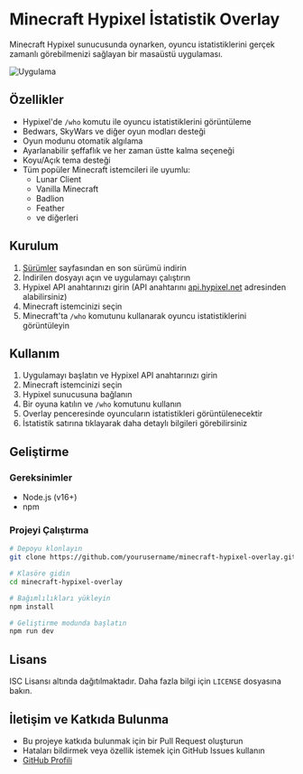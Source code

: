 # Minecraft Hypixel İstatistik Overlay

Minecraft Hypixel sunucusunda oynarken, oyuncu istatistiklerini gerçek zamanlı görebilmenizi sağlayan bir masaüstü uygulaması.

![Uygulama](assets/overlay-screenshot.png)

## Özellikler

- Hypixel'de `/who` komutu ile oyuncu istatistiklerini görüntüleme
- Bedwars, SkyWars ve diğer oyun modları desteği
- Oyun modunu otomatik algılama
- Ayarlanabilir şeffaflık ve her zaman üstte kalma seçeneği
- Koyu/Açık tema desteği
- Tüm popüler Minecraft istemcileri ile uyumlu:
  - Lunar Client
  - Vanilla Minecraft
  - Badlion
  - Feather
  - ve diğerleri

## Kurulum

1. [Sürümler](https://github.com/yourusername/minecraft-hypixel-overlay/releases) sayfasından en son sürümü indirin
2. İndirilen dosyayı açın ve uygulamayı çalıştırın
3. Hypixel API anahtarınızı girin (API anahtarını [api.hypixel.net](https://api.hypixel.net) adresinden alabilirsiniz)
4. Minecraft istemcinizi seçin
5. Minecraft'ta `/who` komutunu kullanarak oyuncu istatistiklerini görüntüleyin

## Kullanım

1. Uygulamayı başlatın ve Hypixel API anahtarınızı girin
2. Minecraft istemcinizi seçin
3. Hypixel sunucusuna bağlanın
4. Bir oyuna katılın ve `/who` komutunu kullanın
5. Overlay penceresinde oyuncuların istatistikleri görüntülenecektir
6. İstatistik satırına tıklayarak daha detaylı bilgileri görebilirsiniz

## Geliştirme

### Gereksinimler

- Node.js (v16+)
- npm

### Projeyi Çalıştırma

```bash
# Depoyu klonlayın
git clone https://github.com/yourusername/minecraft-hypixel-overlay.git

# Klasöre gidin
cd minecraft-hypixel-overlay

# Bağımlılıkları yükleyin
npm install

# Geliştirme modunda başlatın
npm run dev
```

## Lisans

ISC Lisansı altında dağıtılmaktadır. Daha fazla bilgi için `LICENSE` dosyasına bakın.

## İletişim ve Katkıda Bulunma

- Bu projeye katkıda bulunmak için bir Pull Request oluşturun
- Hataları bildirmek veya özellik istemek için GitHub Issues kullanın
- [GitHub Profili](https://github.com/yourusername) 

